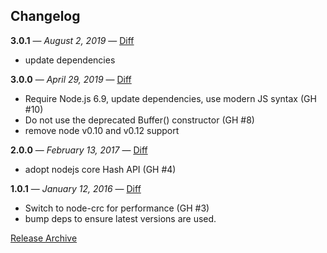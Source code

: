 Changelog
---------

**3.0.1** — <span class="small">*August 2, 2019*</span> — [Diff](https://github.com/archiverjs/node-crc32-stream/compare/3.0.0...3.0.1)

-   update dependencies

**3.0.0** — <span class="small">*April 29, 2019*</span> — [Diff](https://github.com/archiverjs/node-crc32-stream/compare/2.0.0...3.0.0)

-   Require Node.js 6.9, update dependencies, use modern JS syntax (GH \#10)
-   Do not use the deprecated Buffer() constructor (GH \#8)
-   remove node v0.10 and v0.12 support

**2.0.0** — <span class="small">*February 13, 2017*</span> — [Diff](https://github.com/archiverjs/node-crc32-stream/compare/1.0.1...2.0.0)

-   adopt nodejs core Hash API (GH \#4)

**1.0.1** — <span class="small">*January 12, 2016*</span> — [Diff](https://github.com/archiverjs/node-crc32-stream/compare/1.0.0...1.0.1)

-   Switch to node-crc for performance (GH \#3)
-   bump deps to ensure latest versions are used.

[Release Archive](https://github.com/archiverjs/node-crc32-stream/releases)

